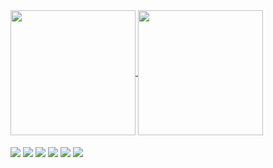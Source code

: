 

<a href="https://github.com/Arqgilmar/github-readme-stats">
  <img height=200 align="center" src="https://github-readme-stats.vercel.app/api?username=Arqgilmar&theme=dark" />
</a>
<a href="https://github.com/Arqgilmar/convoychat">
  <img height=200 align="center" src="https://github-readme-stats.vercel.app/api/top-langs?username=Arqgilmar&layout=compact&langs_count=8&card_width=320&theme=dark" />
</a>


<div style="display :incline_block" ><br>
<img align="center" src="https://cdn.jsdelivr.net/gh/devicons/devicon/icons/c/c-original.svg" />
<img align="center" src="https://cdn.jsdelivr.net/gh/devicons/devicon/icons/javascript/javascript-original.svg" />
<img align="center" src="https://cdn.jsdelivr.net/gh/devicons/devicon/icons/java/java-original-wordmark.svg" />
<img align="center" src="https://cdn.jsdelivr.net/gh/devicons/devicon/icons/html5/html5-original-wordmark.svg" />
<img align="center" src="https://cdn.jsdelivr.net/gh/devicons/devicon/icons/css3/css3-original-wordmark.svg" />
<img align="center" src="https://cdn.jsdelivr.net/gh/devicons/devicon/icons/git/git-original-wordmark.svg" />
</div>      

